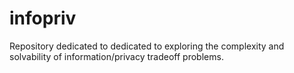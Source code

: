 # infopriv
Repository dedicated to  dedicated to exploring the complexity and solvability of information/privacy tradeoff problems.
